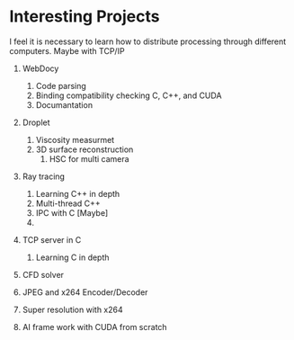 # Interesting Projects
I feel it is necessary to learn how to distribute processing through different computers. Maybe with TCP/IP

1. WebDocy
    1. Code parsing
    2. Binding compatibility checking C, C++, and CUDA
    3. Documantation

2. Droplet
    1. Viscosity measurmet
    2. 3D surface reconstruction
        1. HSC for multi camera

3. Ray tracing
    1. Learning C++ in depth
    2. Multi-thread C++
    3. IPC with C \[Maybe\]
    4. 

4. TCP server in C
    1. Learning C in depth
5. CFD solver
6. JPEG and x264 Encoder/Decoder
7. Super resolution with x264
8. AI frame work with CUDA from scratch